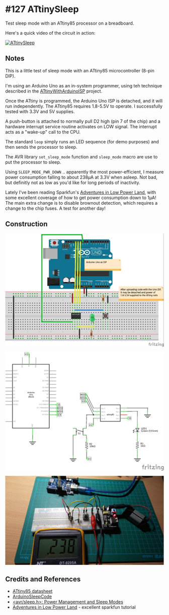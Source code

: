 # #127 ATtinySleep

Test sleep mode with an ATtiny85 processor on a breadboard.

Here's a quick video of the circuit in action:

[![ATtinySleep](http://img.youtube.com/vi/WhtLly1BM0U/0.jpg)](http://www.youtube.com/watch?v=WhtLly1BM0U)

## Notes

This is a little test of sleep mode with an ATtiny85 microcontroller (8-pin DIP).

I'm using an Arduino Uno as an in-system programmer, using teh technique described in the [ATtinyWithArduinoISP](../ATtinyWithArduinoISP) project.

Once the ATtiny is programmed, the Arduino Uno ISP is detached, and it will run independently.
The ATtiny85 requires 1.8-5.5V to operate. I successfully tested with 3.3V and 5V supplies.

A push-button is attached to normally pull D2 high (pin 7 of the chip)
and a hardware interrupt service routine activates on LOW signal.
The interrupt acts as a "wake-up" call to the CPU.

The standard `loop` simply runs an LED sequence (for demo purposes) and then sends the processor to sleep.

The AVR library `set_sleep_mode` function and `sleep_mode` macro are use to put the processor to sleep.

Using `SLEEP_MODE_PWR_DOWN` .. apparently the most power-efficient, I measure power consumption falling to about 238µA at 3.3V
when asleep. Not bad, but definitly not as low as you'd like for long periods of inactivity.

Lately I've been reading Sparkfun's [Adventures in Low Power Land](https://www.sparkfun.com/tutorials/309),
with some excellent coverage of how to get power consumption down to 1µA!
The main extra change is to disable brownout detection, which requires a change to the chip fuses. A test for another day!

## Construction

![Breadboard](./assets/ATtinySleep_bb.jpg?raw=true)

![The Schematic](./assets/ATtinySleep_schematic.jpg?raw=true)

![The Build](./assets/ATtinySleep_build.jpg?raw=true)

## Credits and References
* [ATtiny85 datasheet](http://www.atmel.com/devices/ATTINY85.aspx)
* [ArduinoSleepCode](http://playground.arduino.cc/Learning/ArduinoSleepCode)
* [<avr/sleep.h>: Power Management and Sleep Modes](http://www.nongnu.org/avr-libc/user-manual/group__avr__sleep.html)
* [Adventures in Low Power Land](https://www.sparkfun.com/tutorials/309) - excellent sparkfun tutorial